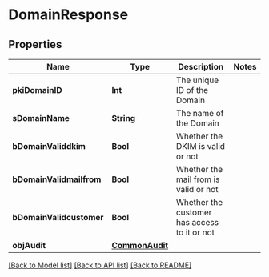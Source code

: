 # DomainResponse

## Properties
Name | Type | Description | Notes
------------ | ------------- | ------------- | -------------
**pkiDomainID** | **Int** | The unique ID of the Domain | 
**sDomainName** | **String** | The name of the Domain | 
**bDomainValiddkim** | **Bool** | Whether the DKIM is valid or not | 
**bDomainValidmailfrom** | **Bool** | Whether the mail from is valid or not | 
**bDomainValidcustomer** | **Bool** | Whether the customer has access to it or not | 
**objAudit** | [**CommonAudit**](CommonAudit.md) |  | 

[[Back to Model list]](../README.md#documentation-for-models) [[Back to API list]](../README.md#documentation-for-api-endpoints) [[Back to README]](../README.md)


